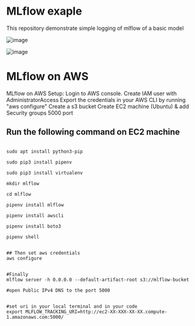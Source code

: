 # MLflow exaple
This repository demonstrate simple logging of mlflow of a basic model

![image](https://github.com/saikat-kolkata/mlflow1/assets/14269309/49da81b6-a81e-462a-8975-9c3a0d9956f9)

![image](https://github.com/saikat-kolkata/mlflow1/assets/14269309/1a8402ec-5f57-466a-95ec-1211e5cdff0b)

# MLflow on AWS
MLflow on AWS Setup:
Login to AWS console.
Create IAM user with AdministratorAccess
Export the credentials in your AWS CLI by running "aws configure"
Create a s3 bucket
Create EC2 machine (Ubuntu) & add Security groups 5000 port

## Run the following command on EC2 machine

```sudo apt update

sudo apt install python3-pip

sudo pip3 install pipenv

sudo pip3 install virtualenv

mkdir mlflow

cd mlflow

pipenv install mlflow

pipenv install awscli

pipenv install boto3

pipenv shell


## Then set aws credentials
aws configure


#Finally 
mlflow server -h 0.0.0.0 --default-artifact-root s3://mlflow-bucket

#open Public IPv4 DNS to the port 5000


#set uri in your local terminal and in your code 
export MLFLOW_TRACKING_URI=http://ec2-XX-XXX-XX-XX.compute-1.amazonaws.com:5000/
